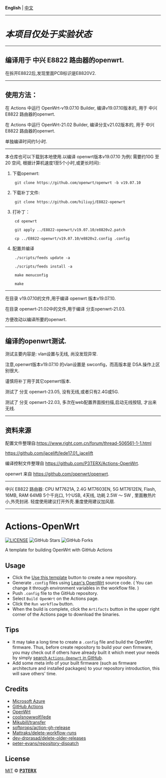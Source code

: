 **English** | [中文](https://p3terx.com/archives/build-openwrt-with-github-actions.html)
*********************************************************
# ***本项目仅处于实验状态***
--------------------------------------------------------
## 编译用于 中兴 E8822 路由器的openwrt.

在拆开E8822后,发现里面PCB标识是E8820V2.

--------------------------------------------------------
## 使用方法：

在 Actions 中运行 OpenWrt-v19.07.10 Builder, 编译v19.07.10版本的, 用于 中兴 E8822 路由器的openwrt.

在 Actions 中运行 OpenWrt-21.02 Builder, 编译分支v21.02版本的, 用于 中兴 E8822 路由器的openwrt.

单独编译时间约1小时.

--------------------------------------------------------
本仓库也可以下载到本地使用.以编译 openwrt版本v19.07.10 为例( 需要约10G 至20 空间, 根据计算机速度1至5个小时,或更长时间):

1. 下载openwrt: 

		git clone https://github.com/openwrt/openwrt -b v19.07.10

2. 下载补丁文件: 

		git clone https://github.com/hiliuyj/E8822-openwrt

3. 打补丁： 

		cd openwrt

		git apply ../E8822-openwrt/v19.07.10/e8820v2.patch

		cp ../E8822-openwrt/v19.07.10/e8820v2.config .config

4. 配置并编译

		./scripts/feeds update -a

		./scripts/feeds install -a

		make menuconfig

		make

--------------------------------------------------------
在目录 v19.07.10的文件,用于编译 openwrt 版本v19.07.10. 

在目录 openwrt-21.02中的文件,用于编译 分支openwrt-21.03.

方便改动以编译所要的openwrt.

---------------------------------------------------------
## 编译的openwrt测试.

测试主要内容是: vlan设置与无线, 尚没发现异常. 

注意,openwrt版本v19.07.10 的vlan设置是 swconfig，而高版本是 DSA.操作上区别很大.

谨慎将补丁用于其它openwrt版本.

测试了 分支 openwrt-23.05,  没有无线,或者只有2.4G或5G.

测试了 分支 openwrt-22.03,  多次在web配置界面按扫描,启动无线按钮, 才出来无线.

---------------------------------------------------------
## 资料来源

配置文件整理自:https://www.right.com.cn/forum/thread-506561-1-1.html

https://github.com/jacelift/lede17.01_jacelift

编译控制文件整理自 https://github.com/P3TERX/Actions-OpenWrt.

openwrt 来自 https://github.com/openwrt/openwrt.

---------------------------------------------------------
中兴 E8822 路由器: CPU MT7621A, 2.4G MT7603EN, 5G MT7612EN, Flash, 16MB, RAM 64MB
5个千兆口, 1个USB, 4天线, 功耗 2.5W ～ 5W , 里面散热片小,外壳封闭. 轻度使用建议打开外壳.重度使用建议加风扇.

---------------------------------------------------------
# Actions-OpenWrt

[![LICENSE](https://img.shields.io/github/license/mashape/apistatus.svg?style=flat-square&label=LICENSE)](https://github.com/P3TERX/Actions-OpenWrt/blob/master/LICENSE)
![GitHub Stars](https://img.shields.io/github/stars/P3TERX/Actions-OpenWrt.svg?style=flat-square&label=Stars&logo=github)
![GitHub Forks](https://img.shields.io/github/forks/P3TERX/Actions-OpenWrt.svg?style=flat-square&label=Forks&logo=github)

A template for building OpenWrt with GitHub Actions

## Usage

- Click the [Use this template](https://github.com/P3TERX/Actions-OpenWrt/generate) button to create a new repository.
- Generate `.config` files using [Lean's OpenWrt](https://github.com/coolsnowwolf/lede) source code. ( You can change it through environment variables in the workflow file. )
- Push `.config` file to the GitHub repository.
- Select `Build OpenWrt` on the Actions page.
- Click the `Run workflow` button.
- When the build is complete, click the `Artifacts` button in the upper right corner of the Actions page to download the binaries.

## Tips

- It may take a long time to create a `.config` file and build the OpenWrt firmware. Thus, before create repository to build your own firmware, you may check out if others have already built it which meet your needs by simply [search `Actions-Openwrt` in GitHub](https://github.com/search?q=Actions-openwrt).
- Add some meta info of your built firmware (such as firmware architecture and installed packages) to your repository introduction, this will save others' time.

## Credits

- [Microsoft Azure](https://azure.microsoft.com)
- [GitHub Actions](https://github.com/features/actions)
- [OpenWrt](https://github.com/openwrt/openwrt)
- [coolsnowwolf/lede](https://github.com/coolsnowwolf/lede)
- [Mikubill/transfer](https://github.com/Mikubill/transfer)
- [softprops/action-gh-release](https://github.com/softprops/action-gh-release)
- [Mattraks/delete-workflow-runs](https://github.com/Mattraks/delete-workflow-runs)
- [dev-drprasad/delete-older-releases](https://github.com/dev-drprasad/delete-older-releases)
- [peter-evans/repository-dispatch](https://github.com/peter-evans/repository-dispatch)

## License

[MIT](https://github.com/P3TERX/Actions-OpenWrt/blob/main/LICENSE) © [**P3TERX**](https://p3terx.com)
